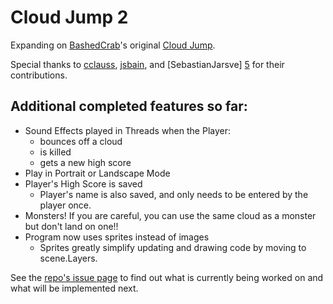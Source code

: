 Cloud Jump 2
================

Expanding on [BashedCrab][1]'s original [Cloud Jump][2].

Special thanks to [cclauss][3], [jsbain][4], and [SebastianJarsve] [5] for their contributions. 

Additional completed features so far:
------
* Sound Effects played in Threads when the Player:
	* bounces off a cloud
	* is killed
	* gets a new high score
* Play in Portrait or Landscape Mode
* Player's High Score is saved
	* Player's name is also saved, and only needs to be entered by the player once.
* Monsters!  If you are careful, you can use the same cloud as a monster but don't land on one!!
* Program now uses sprites instead of images
	* Sprites greatly simplify updating and drawing code by moving to scene.Layers.

See the [repo's issue page][6] to find out what is currently being worked on and what will be implemented next.

[1]: https://gist.github.com/BashedCrab
[2]: https://gist.github.com/BashedCrab/9098744
[3]: https://github.com/cclauss
[4]: https://github.com/jsbain
[5]: https://github.com/SebastianJarsve
[6]: https://github.com/tjferry14/Cloud-Jump-2/issues/milestones
